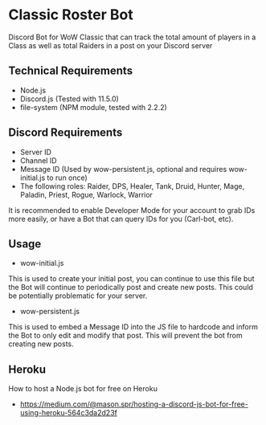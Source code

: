 # Classic Roster Bot
Discord Bot for WoW Classic that can track the total amount of players in a Class as well as total Raiders in a post on your Discord server

## Technical Requirements
- Node.js
- Discord.js (Tested with 11.5.0)
- file-system (NPM module, tested with 2.2.2)

## Discord Requirements
- Server ID
- Channel ID
- Message ID (Used by wow-persistent.js, optional and requires wow-initial.js to run once)
- The following roles: Raider, DPS, Healer, Tank, Druid, Hunter, Mage, Paladin, Priest, Rogue, Warlock, Warrior

It is recommended to enable Developer Mode for your account to grab IDs more easily, or have a Bot that can query IDs for you (Carl-bot, etc).

## Usage
- wow-initial.js

This is used to create your initial post, you can continue to use this file but the Bot will continue to periodically post and create new posts. This could be potentially problematic for your server.

- wow-persistent.js

This is used to embed a Message ID into the JS file to hardcode and inform the Bot to only edit and modify that post. This will prevent the bot from creating new posts.

## Heroku
How to host a Node.js bot for free on Heroku
- https://medium.com/@mason.spr/hosting-a-discord-js-bot-for-free-using-heroku-564c3da2d23f

